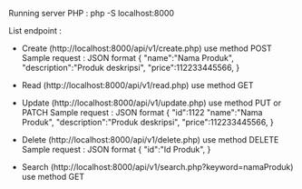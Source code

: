 Running server PHP : php -S localhost:8000

List endpoint :
- Create (http://localhost:8000/api/v1/create.php) use method POST
Sample request : JSON format
{
      "name":"Nama Produk",
      "description":"Produk deskripsi",
      "price":112233445566,
}

- Read   (http://localhost:8000/api/v1/read.php) use method GET

- Update (http://localhost:8000/api/v1/update.php) use method PUT or PATCH
  Sample request : JSON format
  {
       "id":1122
       "name":"Nama Produk",
       "description":"Produk deskripsi",
       "price":112233445566,
   }
      
- Delete (http://localhost:8000/api/v1/delete.php) use method DELETE
  Sample request : JSON format
  {
       "id":"Id Produk",
  }
  
- Search (http://localhost:8000/api/v1/search.php?keyword=namaProduk) use method GET
